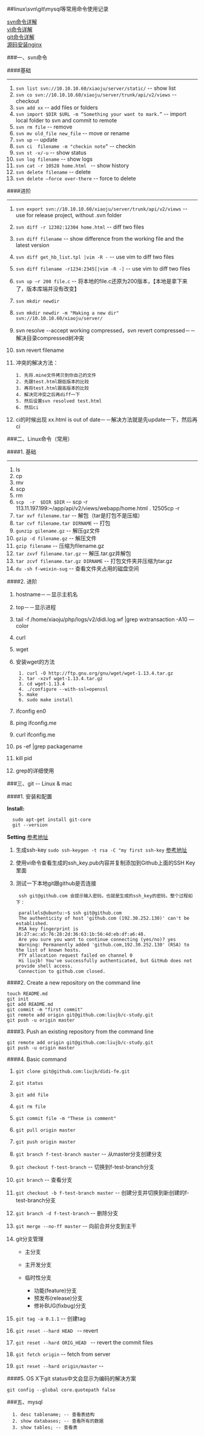 ##linux\svn\git\mysql等常用命令使用记录

[svn命令详解](http://blog.csdn.net/wklken/article/details/6594956)    
[vi命令详解](http://www.cnblogs.com/88999660/articles/1581524.html)     
[git命令详解](http://blog.csdn.net/ithomer/article/details/7529022)     
[源码安装nginx](http://www.nginx.cn/install)    



###一、svn命令

####基础

----

1. `svn list svn://10.10.10.60/xiaoju/server/static/` -- show list
2. `svn co svn://10.10.10.60/xiaoju/server/trunk/api/v2/views` -- checkout
3. `svn add xx` -- add files or folders
4. `svn import $DIR $URL -m “Something your want to mark.”` -- import local folder to svn and commit to remote
4. `svn rm file` -- remove
5. `svn mv old_file new_file` -- move or rename
5. `svn up` -- update
3. `svn ci  filename -m "checkin note”` -- checkin
4. `svn st -v/-u` -- show status
5. `svn log filename` -- show logs
6. `svn cat -r 10528 home.html ` -- show history 
6. `svn delete filename` -- delete
13. `svn delete –force over-there` -- force to delete


####进阶

----

1. `svn export svn://10.10.10.60/xiaoju/server/trunk/api/v2/views` -- use for release project, without .svn folder
8. `svn diff -r 12302:12304 home.html` -- diff two files
2. `svn diff filename` -- show difference from the working file and the latest version
2. `svn diff get_hb_list.tpl |vim -R -` -- use vim to diff two files
4. `svn diff filename -r1234:2345[|vim -R -]` -- use vim to diff two files
3. `svn up –r 200 file.c` -- 将本地的file.c还原为200版本，【本地是拿下来了，版本库端并没有改变】
1. `svn mkdir newdir`
1. `svn mkdir newdir -m "Making a new dir" svn://10.10.10.60/xiaoju/server/`
20. svn resolve --accept working compressed，svn revert compressed－－解决目录compressed树冲突
22. svn revert filename
22. 冲突的解决方法：
  
		1. 先将.mine文件拷贝到你自己的文件
		2. 先跟test.html跟低版本的比较
		3. 再将test.html跟高版本的比较
		4. 解决完冲突之后再diff一下
		5. 然后设置svn resolved test.html
		6. 然后ci
		
23. ci的时候出现 xx.html is out of date－－解决方法就是先update一下，然后再ci  


###二、Linux命令（常用）

####1. 基础

----

1. ls
2. cp
4. mv
5. scp
6. rm				    
1. `scp  -r  $DIR $DIR` -- scp -r 113.11.197.199:~/app/api/v2/views/webapp/home.html . 12505cp -r 
2. `tar xvf filename.tar` -- 解包（tar是打包不是压缩）
3. `tar cvf filename.tar DIRNAME` -- 打包
4. `gunzip gilename.gz` -- 解压gz文件
5. `gzip -d filename.gz` -- 解压文件
6. `gzip filename` -- 压缩为filename.gz
7. `tar zxvf filename.tar.gz` -- 解压.tar.gz并解包
8. `tar zcvf filename.tar.gz DIRNAME` -- 打包文件夹并压缩为tar.gz
9. `du -sh f-weixin-sug` -- 查看文件夹占用的磁盘空间



####2. 进阶

1. hostname－－显示主机名
2. top－－显示进程
3. tail -f /home/xiaoju/php/logs/v2/didi.log.wf  |grep wxtransaction -A10 —color
4. curl
5. wget
6. 安装wget的方法

		1. curl -O http://ftp.gnu.org/gnu/wget/wget-1.13.4.tar.gz
		2. tar -xzvf wget-1.13.4.tar.gz
		3. cd wget-1.13.4
		4. ./configure --with-ssl=openssl
		5. make
		6. sudo make install

7. ifconfig en0     
8. ping ifconfig.me
8. curl ifconfig.me
9. ps -ef |grep packagename
10. kill pid
11. grep的详细使用

	
	

###三、git -- Linux & mac

####1. 安装和配置

**Install:**

      sudo apt-get install git-core
      git --version

**Setting** [参考地址](http://blog.csdn.net/alex_my/article/details/8741615)

1. 生成ssh-key `sudo ssh-keygen -t rsa -C "my first ssh-key` [参考地址](http://blog.csdn.net/alex_my/article/details/8741625)    
2. 使用vi命令查看生成的ssh_key.pub内容并复制添加到Github上面的SSH Key里面    
3. 测试一下本地git跟github是否连接    
	
		ssh git@github.com 会提示输入密码，也就是生成的ssh_key的密码，整个过程如下：
	
		parallels@ubuntu:~$ ssh git@github.com		The authenticity of host 'github.com (192.30.252.130)' can't be established.		RSA key fingerprint is 16:27:ac:a5:76:28:2d:36:63:1b:56:4d:eb:df:a6:48.		Are you sure you want to continue connecting (yes/no)? yes		Warning: Permanently added 'github.com,192.30.252.130' (RSA) to the list of known hosts.		PTY allocation request failed on channel 0		Hi liujb! You've successfully authenticated, but GitHub does not provide shell access.		Connection to github.com closed.
			
####2. Create a new repository on the command line

    touch README.md
    git init
    git add README.md
    git commit -m "first commit"
    git remote add origin git@github.com:liujb/c-study.git
    git push -u origin master
    
####3. Push an existing repository from the command line

    git remote add origin git@github.com:liujb/c-study.git
    git push -u origin master
    

####4. Basic command

1. `git clone git@github.com:liujb/didi-fe.git`
2. `git status`
3. `git add file`
4. `git rm file`
5. `git commit file -m "These is comment"`
6. `git pull origin master`
6. `git push origin master`
7. `git branch f-test-branch master` -- 从master分支创建分支
8. `git checkout f-test-branch` -- 切换到f-test-branch分支
8. `git branch` -- 查看分支 
7. `git checkout -b f-test-branch master` -- 创建分支并切换到新创建的f-test-branch分支
8. `git branch -d f-test-branch` -- 删除分支
9. `git merge --no-ff master` -- 向前合并分支到主干
10. git分支管理

	- 主分支 
	- 主开发分支   
	- 临时性分支   
		
		- 功能(feature)分支
		- 预发布(release)分支
		- 修补BUG(fixbug)分支
		
11. `git tag -a 0.1.1` -- 创建tag
12. `git reset --hard HEAD ` -- revert
13. `git reset --hard ORIG_HEAD ` -- revert the commit files
14. `git fetch origin` -- fetch from server
15. `git reset --hard origin/master` --


####5. OS X下git status中文会显示为编码的解决方案

    git config --global core.quotepath false

###五、mysql

      1. desc tablename; -- 查看表结构
      2. show databases; -- 查看所有的数据
      3. show tables; -- 查看表


